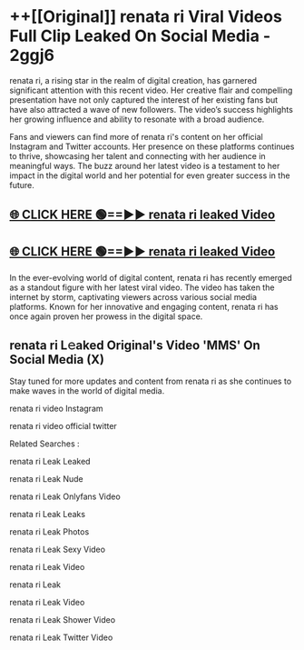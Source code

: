 # ++[[Original]] renata ri Viral Videos Full Clip Leaked On Social Media - 2ggj6<br>

renata ri, a rising star in the realm of digital creation, has garnered significant attention with this recent video. Her creative flair and compelling presentation have not only captured the interest of her existing fans but have also attracted a wave of new followers. The video’s success highlights her growing influence and ability to resonate with a broad audience.

Fans and viewers can find more of renata ri's content on her official Instagram and Twitter accounts. Her presence on these platforms continues to thrive, showcasing her talent and connecting with her audience in meaningful ways. The buzz around her latest video is a testament to her impact in the digital world and her potential for even greater success in the future.


## [🌐 CLICK HERE 🟢==►► renata ri leaked Video ](https://onlyclips.site?title=renata_ri&ref=git)

## [🌐 CLICK HERE 🟢==►► renata ri leaked Video ](https://onlyclips.site?title=renata_ri&ref=git)


In the ever-evolving world of digital content, renata ri has recently emerged as a standout figure with her latest viral video. The video has taken the internet by storm, captivating viewers across various social media platforms. Known for her innovative and engaging content, renata ri has once again proven her prowess in the digital space.



## renata ri L𝚎aked Original's Video 'MMS' On Social Media (X)


Stay tuned for more updates and content from renata ri as she continues to make waves in the world of digital media.

renata ri video Instagram

renata ri video official twitter


Related Searches :

renata ri Leak Leaked

renata ri Leak Nude

renata ri Leak Onlyfans Video

renata ri Leak Leaks

renata ri Leak Photos

renata ri Leak Sexy Video

renata ri Leak Video

renata ri Leak

renata ri Leak Video

renata ri Leak Shower Video

renata ri Leak Twitter Video

